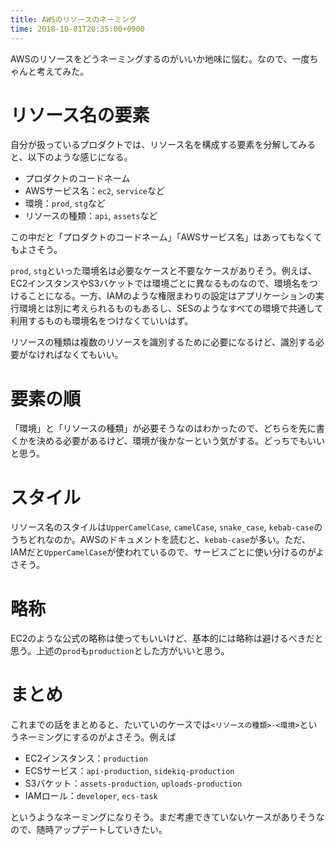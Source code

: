 ```yaml
---
title: AWSのリソースのネーミング
time: 2018-10-01T20:35:00+0900
---
```


AWSのリソースをどうネーミングするのがいいか地味に悩む。なので、一度ちゃんと考えてみた。

# リソース名の要素
自分が扱っているプロダクトでは、リソース名を構成する要素を分解してみると、以下のような感じになる。

* プロダクトのコードネーム
* AWSサービス名：`ec2`, `service`など
* 環境：`prod`, `stg`など
* リソースの種類：`api`, `assets`など

この中だと「プロダクトのコードネーム」「AWSサービス名」はあってもなくてもよさそう。

`prod`, `stg`といった環境名は必要なケースと不要なケースがありそう。例えば、EC2インスタンスやS3バケットでは環境ごとに異なるものなので、環境名をつけることになる。一方、IAMのような権限まわりの設定はアプリケーションの実行環境とは別に考えられるものもあるし、SESのようなすべての環境で共通して利用するものも環境名をつけなくていいはず。

リソースの種類は複数のリソースを識別するために必要になるけど、識別する必要がなければなくてもいい。

# 要素の順
「環境」と「リソースの種類」が必要そうなのはわかったので、どちらを先に書くかを決める必要があるけど、環境が後かなーという気がする。どっちでもいいと思う。

# スタイル
リソース名のスタイルは`UpperCamelCase`, `camelCase`, `snake_case`, `kebab-case`のうちどれなのか。AWSのドキュメントを読むと、`kebab-case`が多い。ただ、IAMだと`UpperCamelCase`が使われているので、サービスごとに使い分けるのがよさそう。

# 略称
EC2のような公式の略称は使ってもいいけど、基本的には略称は避けるべきだと思う。上述の`prod`も`production`とした方がいいと思う。

# まとめ
これまでの話をまとめると、たいていのケースでは`<リソースの種類>-<環境>`というネーミングにするのがよさそう。例えば

* EC2インスタンス：`production`
* ECSサービス：`api-production`, `sidekiq-production`
* S3バケット：`assets-production`, `uploads-production`
* IAMロール：`developer`, `ecs-task`

というようなネーミングになりそう。まだ考慮できていないケースがありそうなので、随時アップデートしていきたい。
